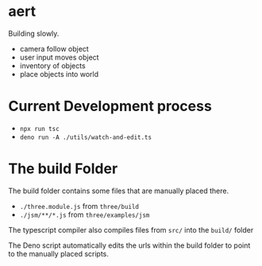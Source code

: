 # aert

Building slowly.

* camera follow object
* user input moves object
* inventory of objects
* place objects into world

# Current Development process

* `npx run tsc`
* `deno run -A ./utils/watch-and-edit.ts`

# The build Folder

The build folder contains some files that are manually placed there.

* `./three.module.js` from `three/build`
* `./jsm/**/*.js` from `three/examples/jsm`

The typescript compiler also compiles files from `src/` into the `build/` folder

The Deno script automatically edits the urls within the build folder to point to the manually placed scripts.
